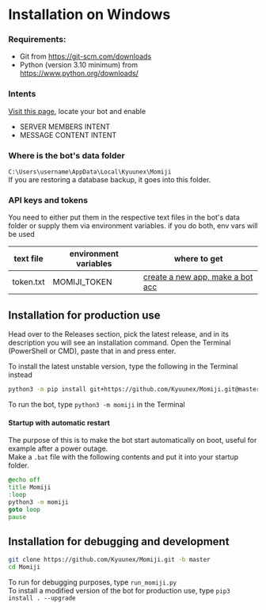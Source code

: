 # Installation on Windows
### Requirements:
+ Git from https://git-scm.com/downloads
+ Python (version 3.10 minimum) from https://www.python.org/downloads/

### Intents
[Visit this page](https://discord.com/developers/applications/), locate your bot and enable 
- SERVER MEMBERS INTENT
- MESSAGE CONTENT INTENT

### Where is the bot's data folder
`C:\Users\username\AppData\Local\Kyuunex\Momiji`  
If you are restoring a database backup, it goes into this folder.

### API keys and tokens
You need to either put them in the respective text files in the bot's data folder or 
supply them via environment variables. if you do both, env vars will be used  

| text file  | environment variables | where to get |
| ------------- | ------------- | ------------- |
| token.txt  | MOMIJI_TOKEN  | [create a new app, make a bot acc](https://discord.com/developers/applications/) |

## Installation for production use
Head over to the Releases section, pick the latest release, 
and in its description you will see an installation command. 
Open the Terminal (PowerShell or CMD), paste that in and press enter.

To install the latest unstable version, type the following in the Terminal instead 
```bash
python3 -m pip install git+https://github.com/Kyuunex/Momiji.git@master --upgrade
```

To run the bot, type `python3 -m momiji` in the Terminal

#### Startup with automatic restart
The purpose of this is to make the bot start automatically on boot, useful for example after a power outage.  
Make a `.bat` file with the following contents and put it into your startup folder.
```bat
@echo off
title Momiji
:loop
python3 -m momiji
goto loop
pause
```

## Installation for debugging and development
```bash
git clone https://github.com/Kyuunex/Momiji.git -b master
cd Momiji
```
To run for debugging purposes, type `run_momiji.py`  
To install a modified version of the bot for production use, type `pip3 install . --upgrade`

